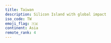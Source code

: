 ```yaml
---
title: Taiwan
description: Silicon Island with global impact
iso_code: TW
emoji_flag: 🇹🇼
continent: Asia
remote_rank: 4
---
```

